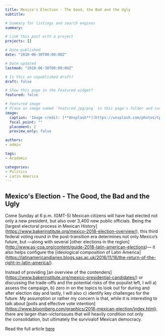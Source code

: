 ```yaml
---
title: Mexico's Election - The Good, the Bad and the Ugly
subtitle:

# Summary for listings and search engines
summary:

# Link this post with a project
projects: []

# Date published
date: "2018-06-30T00:00:00Z"

# Date updated
lastmod: "2018-06-30T00:00:00Z"

# Is this an unpublished draft?
draft: false

# Show this page in the Featured widget?
featured: false

# Featured image
# Place an image named `featured.jpg/png` in this page's folder and customize its options here.
image:
  caption: 'Image credit: [**Unsplash**](https://unsplash.com/photos/CpkOjOcXdUY)'
  focal_point: ""
  placement: 2
  preview_only: false

authors:
- admin

tags:
- Academic

categories:
- Politics
- Latin America
---
```

## Mexico's Election - The Good, the Bad and the Ugly

Come Sunday at 6 p.m. (GMT-5) Mexican citizens will have had elected not only a new president, but also over 3,400 new public officials. Being the [largest electoral process in Mexican History] (https://www.bakerinstitute.org/mexico-2018-election-overview/), this third federal voting round in the post-transition era determines not only Mexico’s future, but —along with several [other elections in the region] (http://www.as-coa.org/content/guide-2018-latin-american-elections)— it also helps configure the [ideological composition of Latin America] (https://latinamericandiaries.blogs.sas.ac.uk/2016/11/16/the-return-of-the-right-in-latin-america/).

Instead of providing [an overview of the contenders] (https://www.bakerinstitute.org/mexico-presidential-candidates/) or discussing the trade-offs and the potential risks of the populist left, I will a) assess the campaign, b) zero in on the topics to look out for during and after election day and lastly, I will also c) identify key challenges for the future. My assumption or rather my concern is that, while it is interesting to talk about [polls and effective vote intention] (https://www.bloomberg.com/graphics/2018-mexican-election/index.html), there are larger-than-victorissues that will heavily condition not only the consolidation, but ultimately the survivalof Mexican democracy.

Read the full article [here](https://blog.politics.ox.ac.uk/mexicos-election-the-good-the-bad-and-the-ugly/)

